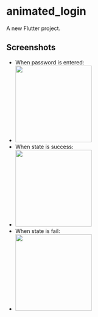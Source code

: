 # animated_login

A new Flutter project.
 ## Screenshots
 - When password is entered:
 - <img src="https://github.com/user-attachments/assets/aa6c435c-629e-4663-abcb-5f99ed6e8107" width="200"/>
 - When state is success:
 - <img src="https://github.com/user-attachments/assets/569ee94b-b789-4c6f-a3f2-afc8f82c65d7" width="200"/>
 - When state is fail:
 - <img src="https://github.com/user-attachments/assets/ba98fe26-7cce-4d58-a0a8-10c0b3fdc31e" width="200"/>

